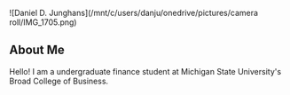 ![Daniel D. Junghans](/mnt/c/users/danju/onedrive/pictures/camera roll/IMG_1705.png)

## About Me
Hello! I am a undergraduate finance student at Michigan State University's Broad College of Business. 

